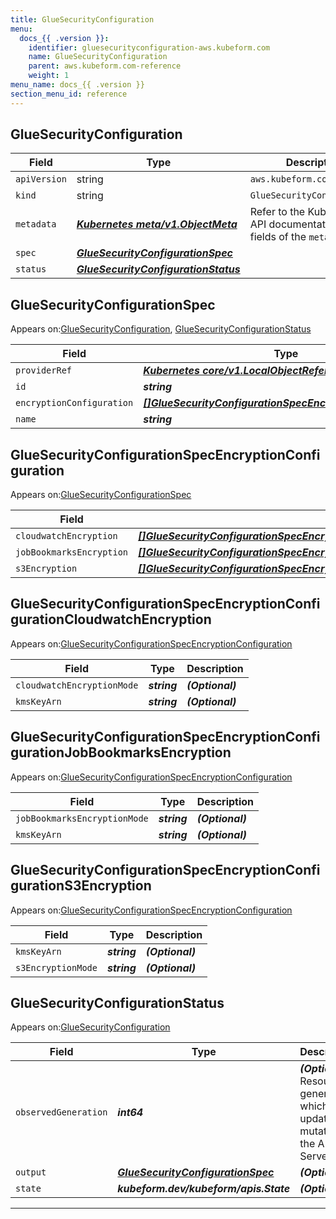 ```yaml
---
title: GlueSecurityConfiguration
menu:
  docs_{{ .version }}:
    identifier: gluesecurityconfiguration-aws.kubeform.com
    name: GlueSecurityConfiguration
    parent: aws.kubeform.com-reference
    weight: 1
menu_name: docs_{{ .version }}
section_menu_id: reference
---
```


## GlueSecurityConfiguration
| Field | Type | Description |
| ------ | ----- | ----------- |
| `apiVersion` | string | `aws.kubeform.com/v1alpha1` |
|    `kind` | string | `GlueSecurityConfiguration` |
| `metadata` | ***[Kubernetes meta/v1.ObjectMeta](https://kubernetes.io/docs/reference/generated/kubernetes-api/v1.13/#objectmeta-v1-meta)***|Refer to the Kubernetes API documentation for the fields of the `metadata` field.|
| `spec` | ***[GlueSecurityConfigurationSpec](#GlueSecurityConfigurationSpec)***||
| `status` | ***[GlueSecurityConfigurationStatus](#GlueSecurityConfigurationStatus)***||
## GlueSecurityConfigurationSpec

Appears on:[GlueSecurityConfiguration](#GlueSecurityConfiguration), [GlueSecurityConfigurationStatus](#GlueSecurityConfigurationStatus)

| Field | Type | Description |
| ------ | ----- | ----------- |
| `providerRef` | ***[Kubernetes core/v1.LocalObjectReference](https://kubernetes.io/docs/reference/generated/kubernetes-api/v1.13/#localobjectreference-v1-core)***||
| `id` | ***string***||
| `encryptionConfiguration` | ***[[]GlueSecurityConfigurationSpecEncryptionConfiguration](#GlueSecurityConfigurationSpecEncryptionConfiguration)***||
| `name` | ***string***||
## GlueSecurityConfigurationSpecEncryptionConfiguration

Appears on:[GlueSecurityConfigurationSpec](#GlueSecurityConfigurationSpec)

| Field | Type | Description |
| ------ | ----- | ----------- |
| `cloudwatchEncryption` | ***[[]GlueSecurityConfigurationSpecEncryptionConfigurationCloudwatchEncryption](#GlueSecurityConfigurationSpecEncryptionConfigurationCloudwatchEncryption)***||
| `jobBookmarksEncryption` | ***[[]GlueSecurityConfigurationSpecEncryptionConfigurationJobBookmarksEncryption](#GlueSecurityConfigurationSpecEncryptionConfigurationJobBookmarksEncryption)***||
| `s3Encryption` | ***[[]GlueSecurityConfigurationSpecEncryptionConfigurationS3Encryption](#GlueSecurityConfigurationSpecEncryptionConfigurationS3Encryption)***||
## GlueSecurityConfigurationSpecEncryptionConfigurationCloudwatchEncryption

Appears on:[GlueSecurityConfigurationSpecEncryptionConfiguration](#GlueSecurityConfigurationSpecEncryptionConfiguration)

| Field | Type | Description |
| ------ | ----- | ----------- |
| `cloudwatchEncryptionMode` | ***string***| ***(Optional)*** |
| `kmsKeyArn` | ***string***| ***(Optional)*** |
## GlueSecurityConfigurationSpecEncryptionConfigurationJobBookmarksEncryption

Appears on:[GlueSecurityConfigurationSpecEncryptionConfiguration](#GlueSecurityConfigurationSpecEncryptionConfiguration)

| Field | Type | Description |
| ------ | ----- | ----------- |
| `jobBookmarksEncryptionMode` | ***string***| ***(Optional)*** |
| `kmsKeyArn` | ***string***| ***(Optional)*** |
## GlueSecurityConfigurationSpecEncryptionConfigurationS3Encryption

Appears on:[GlueSecurityConfigurationSpecEncryptionConfiguration](#GlueSecurityConfigurationSpecEncryptionConfiguration)

| Field | Type | Description |
| ------ | ----- | ----------- |
| `kmsKeyArn` | ***string***| ***(Optional)*** |
| `s3EncryptionMode` | ***string***| ***(Optional)*** |
## GlueSecurityConfigurationStatus

Appears on:[GlueSecurityConfiguration](#GlueSecurityConfiguration)

| Field | Type | Description |
| ------ | ----- | ----------- |
| `observedGeneration` | ***int64***| ***(Optional)*** Resource generation, which is updated on mutation by the API Server.|
| `output` | ***[GlueSecurityConfigurationSpec](#GlueSecurityConfigurationSpec)***| ***(Optional)*** |
| `state` | ***kubeform.dev/kubeform/apis.State***| ***(Optional)*** |
---
